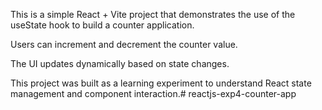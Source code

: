 This is a simple React + Vite project that demonstrates the use of the useState hook to build a counter application.

Users can increment and decrement the counter value.

The UI updates dynamically based on state changes.

This project was built as a learning experiment to understand React state management and component interaction.# reactjs-exp4-counter-app
